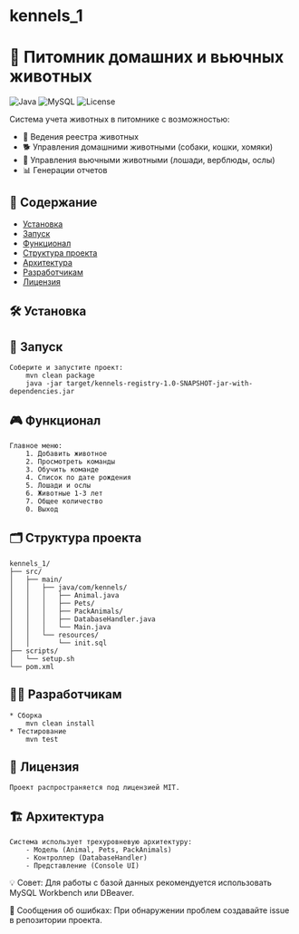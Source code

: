 # kennels_1
# 🏡 Питомник домашних и вьючных животных

![Java](https://img.shields.io/badge/Java-17%2B-blue)
![MySQL](https://img.shields.io/badge/MySQL-8.0-orange)
![License](https://img.shields.io/badge/License-MIT-green)

Система учета животных в питомнике с возможностью:
- 📝 Ведения реестра животных
- 🐕 Управления домашними животными (собаки, кошки, хомяки)
- 🐎 Управления вьючными животными (лошади, верблюды, ослы)
- 📊 Генерации отчетов

## 📌 Содержание
- [Установка](#-установка)
- [Запуск](#-запуск)
- [Функционал](#-функционал)
- [Структура проекта](#-структура-проекта)
- [Архитектура](#-архитектура)
- [Разработчикам](#-разработчикам)
- [Лицензия](#-лицензия)

## 🛠 Установка

## 🚀 Запуск
	Соберите и запустите проект:
		mvn clean package
		java -jar target/kennels-registry-1.0-SNAPSHOT-jar-with-dependencies.jar

## 🎮 Функционал
	Главное меню:
		1. Добавить животное
		2. Просмотреть команды
		3. Обучить команде
		4. Список по дате рождения
		5. Лошади и ослы
		6. Животные 1-3 лет
		7. Общее количество
		0. Выход
## 🗂 Структура проекта
	kennels_1/
	├── src/
	│   ├── main/
	│   │   ├── java/com/kennels/
	│   │   │   ├── Animal.java
	│   │   │   ├── Pets/
	│   │   │   ├── PackAnimals/
	│   │   │   ├── DatabaseHandler.java
	│   │   │   └── Main.java
	│   │   └── resources/
	│   │       └── init.sql
	├── scripts/
	│   └── setup.sh
	└── pom.xml
## 👨‍💻 Разработчикам
	* Сборка
		mvn clean install
	* Тестирование
		mvn test
## 📜 Лицензия
	Проект распространяется под лицензией MIT.
## 🏗 Архитектура
	Система использует трехуровневую архитектуру:
		- Модель (Animal, Pets, PackAnimals)
		- Контроллер (DatabaseHandler)
		- Представление (Console UI)

💡 Совет: Для работы с базой данных рекомендуется использовать MySQL Workbench или DBeaver.

🐛 Сообщения об ошибках: При обнаружении проблем создавайте issue в репозитории проекта.
